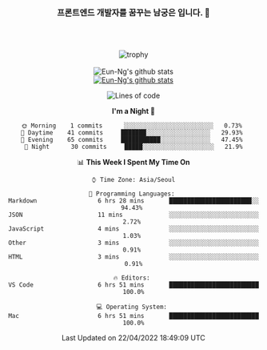 <div align="center">

### 프론트엔드 개발자를 꿈꾸는 남궁은 입니다. 👋
 
<br />
<br />
 
![trophy](https://github-profile-trophy.vercel.app/?username=Eun-Ng)
<br />
<br />
![Eun-Ng's github stats](https://github-readme-stats.vercel.app/api?username=Eun-Ng&show_icons=true)
<br />
[![Eun-Ng's github stats](https://github-readme-stats.vercel.app/api/top-langs/?username=Eun-Ng&show_icons=true&hide_border=true&title_color=004386&icon_color=004386&layout=compact)](https://github.com/Eun-Ng)
<br />

<!--START_SECTION:waka-->
![Lines of code](https://img.shields.io/badge/From%20Hello%20World%20I%27ve%20Written-31%20Thousand%20lines%20of%20code-blue)

**I'm a Night 🦉** 

```text
🌞 Morning    1 commits      ░░░░░░░░░░░░░░░░░░░░░░░░░   0.73% 
🌆 Daytime    41 commits     ███████░░░░░░░░░░░░░░░░░░   29.93% 
🌃 Evening    65 commits     ███████████░░░░░░░░░░░░░░   47.45% 
🌙 Night      30 commits     █████░░░░░░░░░░░░░░░░░░░░   21.9%

```


📊 **This Week I Spent My Time On** 

```text
⌚︎ Time Zone: Asia/Seoul

💬 Programming Languages: 
Markdown                 6 hrs 28 mins       ███████████████████████░░   94.43% 
JSON                     11 mins             ░░░░░░░░░░░░░░░░░░░░░░░░░   2.72% 
JavaScript               4 mins              ░░░░░░░░░░░░░░░░░░░░░░░░░   1.03% 
Other                    3 mins              ░░░░░░░░░░░░░░░░░░░░░░░░░   0.91% 
HTML                     3 mins              ░░░░░░░░░░░░░░░░░░░░░░░░░   0.91%

🔥 Editors: 
VS Code                  6 hrs 51 mins       █████████████████████████   100.0%

💻 Operating System: 
Mac                      6 hrs 51 mins       █████████████████████████   100.0%

```


 Last Updated on 22/04/2022 18:49:09 UTC
<!--END_SECTION:waka-->
 
</div>

